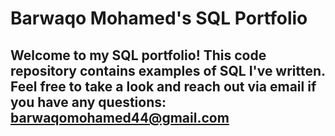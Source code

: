 # Barwaqo Mohamed's SQL Portfolio 
## Welcome to my SQL portfolio! This code repository contains examples of SQL I've written. Feel free to take a look and reach out via email if you have any questions: barwaqomohamed44@gmail.com
